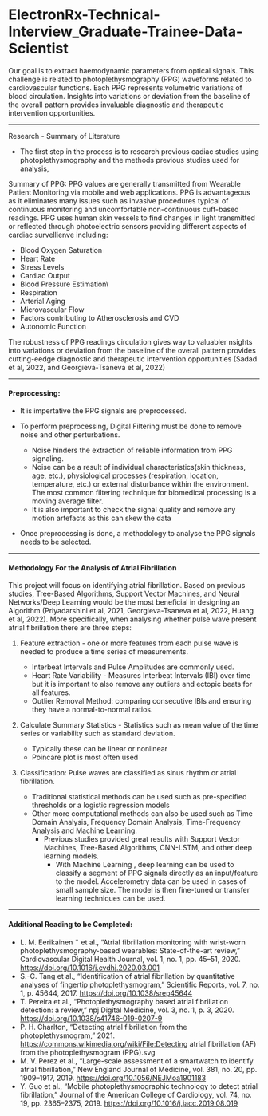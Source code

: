 # ElectronRx-Technical-Interview_Graduate-Trainee-Data-Scientist
Our goal is to extract haemodynamic parameters from optical signals. This challenge is
related to photoplethysmography (PPG) waveforms related to cardiovascular functions.
Each PPG represents volumetric variations of blood circulation. Insights into variations
or deviation from the baseline of the overall pattern provides invaluable diagnostic and
therapeutic intervention opportunities.

_________________________________________________________________________________________________________________
Research - Summary of Literature
- The first step in the process is to research previous cadiac studies using photoplethysmography and the methods previous studies used for analysis, 

Summary of PPG: PPG values are generally transmitted from Wearable Patient Monitoring via mobile and web applications. PPG is advantageous as it eliminates many issues such as invasive procedures typical of continuous monitoring and uncomfortable non-continuous cuff-based readings. PPG uses human skin vessels to find changes in light transmitted or reflected through photoelectric sensors providing different aspects of cardiac survellienve including: 
- Blood Oxygen Saturation
- Heart Rate
- Stress Levels
- Cardiac Output
- Blood Pressure Estimation\
- Respiration
- Arterial Aging
- Microvascular Flow
- Factors contributing to Atherosclerosis and CVD
- Autonomic Function

The robustness of PPG readings circulation gives way to valuabler nsights into variations
or deviation from the baseline of the overall pattern provides cutting-eedge diagnostic and
therapeutic intervention opportunities (Sadad et al, 2022, and Georgieva-Tsaneva et al, 2022)

---------------------------------------------------------------------------------------------------------------

#### Preprocessing: 
- It is impertative the PPG signals are preprocessed. 
- To perform preprocessing, Digital Filtering must be done to remove noise and other perturbations.
  - Noise hinders the extraction of reliable information from PPG signaling.
  - Noise can be a result of individual characteristics(skin thickness, age,  etc.), physiological processes (respiration, location, temperature, etc.) or external disturbance within the environment.  The most common filtering technique for biomedical processing is a moving average filter.
  - It is also important to check the signal quality and remove any motion artefacts as this can skew the data
  
  
- Once preprocessing is done, a methodology to analyse the PPG signals needs to be selected. 
---------------------------------------------------------------------------------------------------------------
#### Methodology For the Analysis of Atrial Fibrillation
 
This project will focus on identifying atrial fibrillation. Based on previous studies, Tree-Based Algorithms, Support Vector Machines, and Neural Networks/Deep Learning would be the most beneficial in designing an Algorithm (Priyadarshini et al, 2021, Georgieva-Tsaneva et al, 2022, Huang et al, 2022). More specifically, when analysing whether pulse wave present atrial fibrillation there are three steps:
1. Feature extraction - one or more features from each pulse wave is needed to produce a time series of measurements. 
    - Interbeat Intervals and Pulse Amplitudes are commonly used. 
    - Heart Rate Variability - Measures Interbeat Intervals (IBI) over time but it is important to also remove any outliers and ectopic beats for all features. 
    - Outlier Removal Method: comparing consecutive IBIs and ensuring they have a normal-to-normal ratios.
 
2. Calculate Summary Statistics - Statistics such as mean value of the time series or variability such as standard deviation. 
    - Typically these can be linear or nonlinear
    - Poincare plot is most often used
  
3. Classification: Pulse waves are classified as sinus rhythm or atrial fibrillation. 
    - Traditional statistical methods can be used such as pre-specified thresholds or a logistic regression models
    - Other more computational methods can also be used such as Time Domain Analysis, Frequency Domain Analysis, Time-Frequency Analysis and Machine Learning. 
      - Previous studies provided great results with Support Vector Machines, Tree-Based Algorithms, CNN-LSTM, and other deep learning models. 
        - With Machine Learning , deep learning can be used to classify a segment of PPG signals directly as an input/feature to the model. Accelerometry data can be used in cases of small sample size. The model is then fine-tuned or transfer learning techniques can be used. 
 -------------------------------------------------------------------------------------------------------------
 #### Additional Reading to be Completed:
 - L. M. Eerikainen ¨ et al., “Atrial fibrillation monitoring with wrist-worn photoplethysmography-based wearables: State-of-the-art review,” Cardiovascular Digital Health Journal, vol. 1, no. 1, pp. 45–51, 2020. https://doi.org/10.1016/j.cvdhj.2020.03.001  
- S.-C. Tang et al., “Identification of atrial fibrillation by quantitative analyses of fingertip photoplethysmogram,” Scientific Reports, vol. 7, no. 1, p. 45644, 2017. https://doi.org/10.1038/srep45644 
- T. Pereira et al., “Photoplethysmography based atrial fibrillation detection: a review,” npj Digital Medicine, vol. 3, no. 1, p. 3, 2020. https://doi.org/10.1038/s41746-019-0207-9 
- P. H. Charlton, “Detecting atrial fibrillation from the photoplethysmogram,” 2021. https://commons.wikimedia.org/wiki/File:Detecting atrial fibrillation (AF) from the photoplethysmogram (PPG).svg  
- M. V. Perez et al., “Large-scale assessment of a smartwatch to identify atrial fibrillation,” New England Journal of Medicine, vol. 381, no. 20, pp. 1909–1917, 2019. https://doi.org/10.1056/NEJMoa1901183  
- Y. Guo et al., “Mobile photoplethysmographic technology to detect atrial fibrillation,” Journal of the American College of Cardiology, vol. 74, no. 19, pp. 2365–2375, 2019. https://doi.org/10.1016/j.jacc.2019.08.019  

  
      

